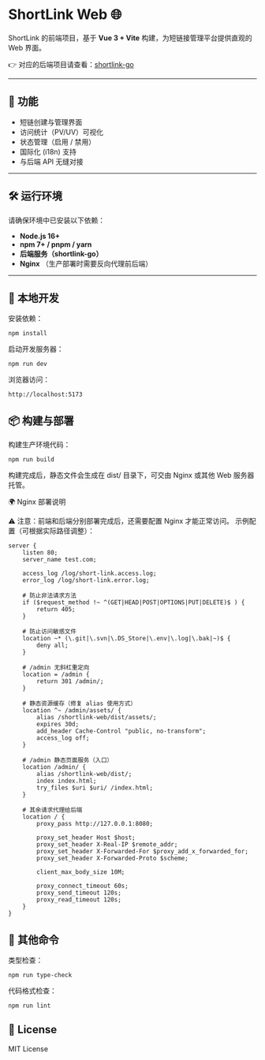 # ShortLink Web 🌐

ShortLink 的前端项目，基于 **Vue 3 + Vite** 构建，为短链接管理平台提供直观的 Web 界面。

👉 对应的后端项目请查看：[shortlink-go](https://github.com/avidbyte/shortlink-go)

---

## 📌 功能

- 短链创建与管理界面
- 访问统计（PV/UV）可视化
- 状态管理（启用 / 禁用）
- 国际化 (i18n) 支持
- 与后端 API 无缝对接

---

## 🛠️ 运行环境

请确保环境中已安装以下依赖：

- **Node.js 16+**
- **npm 7+ / pnpm / yarn**
- **后端服务（shortlink-go）**
- **Nginx** （生产部署时需要反向代理前后端）

---

## 🚀 本地开发

安装依赖：
```shell
npm install
```

启动开发服务器：
```shell
npm run dev
```

浏览器访问：
```shell
http://localhost:5173
```

## 📦 构建与部署

构建生产环境代码：
```shell
npm run build
```
构建完成后，静态文件会生成在 dist/ 目录下，可交由 Nginx 或其他 Web 服务器托管。

🌍 Nginx 部署说明

⚠️ 注意：前端和后端分别部署完成后，还需要配置 Nginx 才能正常访问。
示例配置（可根据实际路径调整）：
```text
server {
    listen 80;
    server_name test.com;

    access_log /log/short-link.access.log;
    error_log /log/short-link.error.log;

    # 防止非法请求方法
    if ($request_method !~ ^(GET|HEAD|POST|OPTIONS|PUT|DELETE)$ ) {
        return 405;
    }

    # 防止访问敏感文件
    location ~* (\.git|\.svn|\.DS_Store|\.env|\.log|\.bak|~)$ {
        deny all;
    }

    # /admin 无斜杠重定向
    location = /admin {
        return 301 /admin/;
    }

    # 静态资源缓存（修复 alias 使用方式）
    location ^~ /admin/assets/ {
        alias /shortlink-web/dist/assets/;
        expires 30d;
        add_header Cache-Control "public, no-transform";
        access_log off;
    }

    # /admin 静态页面服务（入口）
    location /admin/ {
        alias /shortlink-web/dist/;
        index index.html;
        try_files $uri $uri/ /index.html;
    }

    # 其余请求代理给后端
    location / {
        proxy_pass http://127.0.0.1:8080;

        proxy_set_header Host $host;
        proxy_set_header X-Real-IP $remote_addr;
        proxy_set_header X-Forwarded-For $proxy_add_x_forwarded_for;
        proxy_set_header X-Forwarded-Proto $scheme;

        client_max_body_size 10M;

        proxy_connect_timeout 60s;
        proxy_send_timeout 120s;
        proxy_read_timeout 120s;
    }
}
```


## 📄 其他命令
类型检查：
```shell
npm run type-check
```

代码格式检查：
```shell
npm run lint
```

## 📝 License

MIT License
